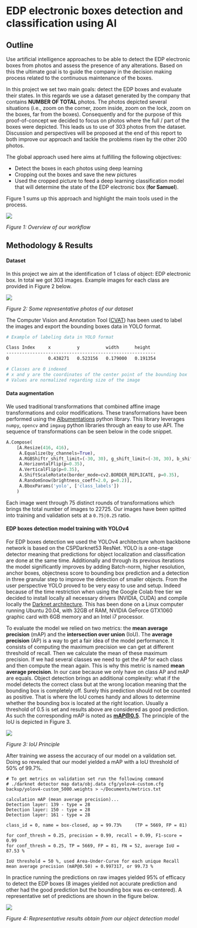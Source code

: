 # EDP electronic boxes detection and classification using AI



## Outline

Use artificial intelligence approaches to be able to detect the EDP electronic boxes from photos and assess the presence of any alterations. Based on this the ultimate goal is to guide the company in the decision making process related to the continuous maintenance of the boxes. 

In this project we set two main goals: detect the EDP boxes and evaluate their states. In this regards we use a dataset generated by the company that contains **NUMBER OF TOTAL** photos. The photos depicted several situations (i.e., zoom on the corner, zoom inside, zoom on the lock, zoom on the boxes, far from the boxes). Consequently  and for the purpose of this proof-of-concept we decided to focus on photos where the full / part of the boxes were depicted. This leads us to use of 303 photos from the dataset. Discussion and perspectives will be proposed at the end of this report to both improve our approach and tackle the problems risen by the other 200 photos.

The global approach used here aims at fulfilling the following objectives:

- Detect the boxes in each photos using deep learning
- Cropping out the boxes and save the new pictures
- Used the cropped picture to feed a deep learning classification model that will determine the state of the EDP electronic box (**for Samuel**).

Figure 1 sums up this approach and highlight the main tools used in the process.

![](assets/Figure1.png)

*Figure 1: Overview of our workflow*

## Methodology & Results

#### Dataset

In this project we aim at the identification of 1 class of object: EDP electronic box. In total we got 303 images. Example images for each class are provided in Figure 2 below.

![](assets/Figure2.png)

*Figure 2: Some representative photos of our dataset*

The Computer Vision and Annotation Tool ([CVAT](https://github.com/openvinotoolkit/cvat)) has been used to label the images and export the bounding boxes data in YOLO format.

```bash
# Example of labeling data in YOLO format

Class Index     x          y          width      height
---------------------------------------------------------
0   			0.438271   0.523156   0.179000   0.191354

# Classes are 0 indexed
# x and y are the coordinates of the center point of the bounding box
# Values are normalized regarding size of the image
```

#### Data augmentation

We used traditional transformations that combined affine image transformations and color modifications. These transformations have been performed using the [Albumentations](https://github.com/albumentations-team/albumentations) python library. This library leverages `numpy`, `opencv` and `imgaug` python libraries through an easy to use API. The sequence of transformations can be seen below in the code snippet.

```python
A.Compose(
    [A.Resize(416, 416),
     A.Equalize(by_channels=True),
     A.RGBShiftr_shift_limit=(-30, 30), g_shift_limit=(-30, 30), b_shift_limit=(-30, 30), p=0.25),
     A.HorizontalFlip(p=0.35),
     A.VerticalFlip(p=0.35),
     A.ShiftScaleRotate(border_mode=cv2.BORDER_REPLICATE, p=0.35),
     A.RandomSnow(brightness_coeff=2.0, p=0.2)],
     A.BboxParams('yolo', ['class_labels'])
    )
```

Each image went through 75 distinct rounds of transformations which brings the total number of images to 22725. Our images have been spitted into training and validation sets at a `0.75|0.25` ratio. 

#### EDP boxes detection model training with YOLOv4

For EDP boxes detection we used the YOLOv4 architecture whom backbone network is based on the CSPDarknet53 ResNet. YOLO is a one-stage detector meaning that predictions for object localization and classification are done at the same time. Additionally and through its previous iterations the model significantly improves by adding Batch-norm, higher resolution, anchor boxes, objectness score to bounding box prediction and a detection in three granular step to improve the detection of smaller objects. From the user perspective YOLO proved to be very easy to use and setup. Indeed because of the time restriction when using the Google Colab free tier we decided to install locally all necessary drivers (NVIDIA, CUDA) and compile locally the [Darknet architecture](https://github.com/AlexeyAB/darknet). This has been done on a Linux computer running Ubuntu 20.04, with 32GB of RAM, NVIDIA GeForce GTX1060 graphic card with 6GB memory and an Intel i7 processor.

To evaluate the model we relied on two metrics: the **mean average precision** (mAP) and the **intersection over union** (IoU). The **average precision** (AP) is a way to get a fair idea of the model performance. It consists of computing the maximum precision we can get at different threshold of recall. Then we calculate the mean of these maximum precision. If we had several classes we need to get the AP for each class and then compute the mean again. This is why this metric is named **mean average precision**. In our case because we only have on class AP and mAP are equals. Object detection brings an additional complexity: what if the model detects the correct class but at the wrong location meaning that the bounding box is completely off. Surely this prediction should not be counted as positive. That is where the IoU comes handy and allows to determine whether the bounding box is located at the right location. Usually a threshold of 0.5 is set and results above are considered as good prediction. As such the corresponding mAP is noted as **mAP@0.5**. The principle of the IoU is depicted in Figure 3.

![](assets/Figure3.png)

*Figure 3: IoU Principle*

After training we assess the accuracy of our model on a validation set. Doing so revealed that our model yielded a mAP with a IoU threshold of 50% of 99.7%. 

```
# To get metrics on validation set run the following command
# ./darknet detector map data/obj.data cfg/yolov4-custom.cfg backup/yolov4-custom_5000.weights > ~/Documents/metrics.txt

calculation mAP (mean average precision)...
Detection layer: 139 - type = 28 
Detection layer: 150 - type = 28 
Detection layer: 161 - type = 28 

class_id = 0, name = box-closed, ap = 99.73%   	 (TP = 5669, FP = 81) 

for conf_thresh = 0.25, precision = 0.99, recall = 0.99, F1-score = 0.99 
for conf_thresh = 0.25, TP = 5669, FP = 81, FN = 52, average IoU = 87.53 % 

IoU threshold = 50 %, used Area-Under-Curve for each unique Recall 
mean average precision (mAP@0.50) = 0.997317, or 99.73 %
```

In practice running the predictions on raw images yielded 95% of efficacy to detect the EDP boxes (8 images yielded not accurate prediction and other had the good prediction but the bounding box was ex-centered). A representative set of predictions are shown in the figure below.

![](assets/Figure4.png)

*Figure 4: Representative results obtain from our object detection model*